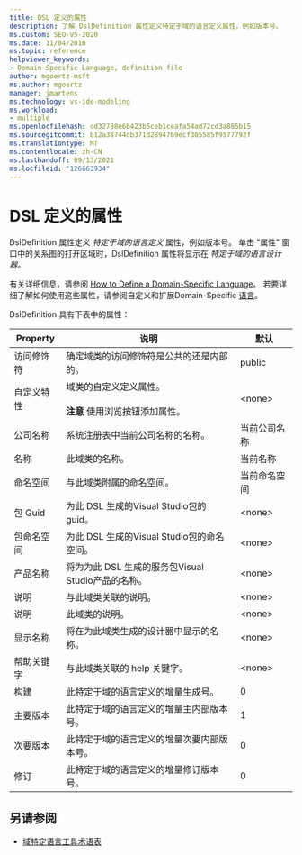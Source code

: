 ```yaml
---
title: DSL 定义的属性
description: 了解 DslDefinition 属性定义特定于域的语言定义属性，例如版本号。
ms.custom: SEO-VS-2020
ms.date: 11/04/2016
ms.topic: reference
helpviewer_keywords:
- Domain-Specific Language, definition file
author: mgoertz-msft
ms.author: mgoertz
manager: jmartens
ms.technology: vs-ide-modeling
ms.workload:
- multiple
ms.openlocfilehash: cd32788e6b423b5ceb1ceafa54ad72cd3a885b15
ms.sourcegitcommit: b12a38744db371d2894769ecf305585f9577792f
ms.translationtype: MT
ms.contentlocale: zh-CN
ms.lasthandoff: 09/13/2021
ms.locfileid: "126663934"
---
```

# <a name="properties-of-a-dsl-definition"></a>DSL 定义的属性
DslDefinition 属性定义 *特定于域的语言定义* 属性，例如版本号。 单击 "属性" 窗口中的关系图的打开区域时，DslDefinition 属性将显示在 *特定于域的语言设计器。*

 有关详细信息，请参阅 [How to Define a Domain-Specific Language](../modeling/how-to-define-a-domain-specific-language.md)。 若要详细了解如何使用这些属性，请参阅自定义和扩展Domain-Specific [语言](../modeling/customizing-and-extending-a-domain-specific-language.md)。

 DslDefinition 具有下表中的属性：

|Property|说明|默认|
|-|-|-|
|访问修饰符|确定域类的访问修饰符是公共的还是内部的。|public|
|自定义特性|域类的自定义定义属性。<br /><br /> **注意** 使用浏览按钮添加属性。|\<none>|
|公司名称|系统注册表中当前公司名称的名称。|当前公司名称|
|名称|此域类的名称。|当前名称|
|命名空间|与此域类附属的命名空间。|当前命名空间|
|包 Guid|为此 DSL 生成的Visual Studio包的 guid。|\<none>|
|包命名空间|为此 DSL 生成的Visual Studio包的命名空间。|\<none>|
|产品名称|将为为此 DSL 生成的服务包Visual Studio产品的名称。|\<none>|
|说明|与此域类关联的说明。|\<none>|
|说明|此域类的说明。|\<none>|
|显示名称|将在为此域类生成的设计器中显示的名称。|\<none>|
|帮助关键字|与此域类关联的 help 关键字。|\<none>|
|构建|此特定于域的语言定义的增量生成号。|0|
|主要版本|此特定于域的语言定义的增量主内部版本号。|1|
|次要版本|此特定于域的语言定义的增量次要内部版本号。|0|
|修订|此特定于域的语言定义的增量修订版本号。|0|

## <a name="see-also"></a>另请参阅

- [域特定语言工具术语表](/previous-versions/bb126564(v=vs.100))